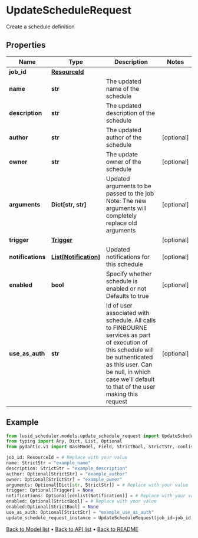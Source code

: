 # UpdateScheduleRequest

Create a schedule definition
## Properties
Name | Type | Description | Notes
------------ | ------------- | ------------- | -------------
**job_id** | [**ResourceId**](ResourceId.md) |  | 
**name** | **str** | The updated name of the schedule | 
**description** | **str** | The updated description of the schedule | 
**author** | **str** | The updated author of the schedule | [optional] 
**owner** | **str** | The update owner of the schedule | [optional] 
**arguments** | **Dict[str, str]** | Updated arguments to be passed to the job Note: The new arguments will completely replace old arguments | [optional] 
**trigger** | [**Trigger**](Trigger.md) |  | [optional] 
**notifications** | [**List[Notification]**](Notification.md) | Updated notifications for this schedule | [optional] 
**enabled** | **bool** | Specify whether schedule is enabled or not Defaults to true | [optional] 
**use_as_auth** | **str** | Id of user associated with schedule. All calls to FINBOURNE services as part of execution of this schedule will be authenticated as this  user. Can be null, in which case we&#39;ll default to that of the user  making this request | [optional] 
## Example

```python
from lusid_scheduler.models.update_schedule_request import UpdateScheduleRequest
from typing import Any, Dict, List, Optional
from pydantic.v1 import BaseModel, Field, StrictBool, StrictStr, conlist, constr, validator

job_id: ResourceId = # Replace with your value
name: StrictStr = "example_name"
description: StrictStr = "example_description"
author: Optional[StrictStr] = "example_author"
owner: Optional[StrictStr] = "example_owner"
arguments: Optional[Dict[str, StrictStr]] = # Replace with your value
trigger: Optional[Trigger] = None
notifications: Optional[conlist(Notification)] = # Replace with your value
enabled: Optional[StrictBool] = # Replace with your value
enabled:Optional[StrictBool] = None
use_as_auth: Optional[StrictStr] = "example_use_as_auth"
update_schedule_request_instance = UpdateScheduleRequest(job_id=job_id, name=name, description=description, author=author, owner=owner, arguments=arguments, trigger=trigger, notifications=notifications, enabled=enabled, use_as_auth=use_as_auth)

```

[Back to Model list](../README.md#documentation-for-models) &#8226; [Back to API list](../README.md#documentation-for-api-endpoints) &#8226; [Back to README](../README.md)

